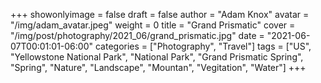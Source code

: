 +++
showonlyimage = false
draft = false
author = "Adam Knox"
avatar = "/img/adam_avatar.jpeg"
weight = 0
title = "Grand Prismatic"
cover = "/img/post/photography/2021_06/grand_prismatic.jpg"
date = "2021-06-07T00:01:01-06:00"
categories = ["Photography", "Travel"]
tags = ["US", "Yellowstone National Park", "National Park", "Grand Prismatic Spring", "Spring", "Nature", "Landscape", "Mountan", "Vegitation", "Water"]
+++
<!--more-->
